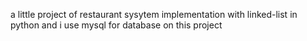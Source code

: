 a little project of restaurant sysytem implementation with linked-list in python and i use mysql for database on this project 
